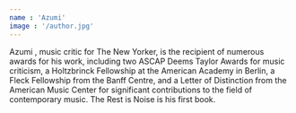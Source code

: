 ```yaml
---
name : 'Azumi'
image : '/author.jpg'
---
```


Azumi , music critic for The New Yorker, is the recipient of numerous awards for his work, including two ASCAP Deems Taylor Awards for music criticism, a Holtzbrinck Fellowship at the American Academy in Berlin, a Fleck Fellowship from the Banff Centre, and a Letter of Distinction from the American Music Center for significant contributions to the field of contemporary music. The Rest is Noise is his first book.